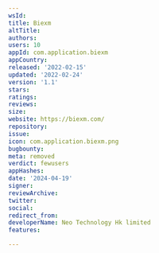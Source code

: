 ```yaml
---
wsId: 
title: Biexm
altTitle: 
authors: 
users: 10
appId: com.application.biexm
appCountry: 
released: '2022-02-15'
updated: '2022-02-24'
version: '1.1'
stars: 
ratings: 
reviews: 
size: 
website: https://biexm.com/
repository: 
issue: 
icon: com.application.biexm.png
bugbounty: 
meta: removed
verdict: fewusers
appHashes: 
date: '2024-04-19'
signer: 
reviewArchive: 
twitter: 
social: 
redirect_from: 
developerName: Neo Technology Hk limited
features: 

---
```


